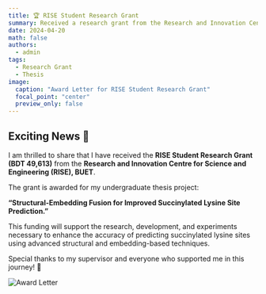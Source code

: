 ```yaml
---
title: 🏆 RISE Student Research Grant
summary: Received a research grant from the Research and Innovation Centre for Science and Engineering (RISE) for my undergraduate thesis project.
date: 2024-04-20
math: false
authors:
  - admin
tags:
  - Research Grant
  - Thesis
image:
  caption: "Award Letter for RISE Student Research Grant"
  focal_point: "center"
  preview_only: false
---
```


## Exciting News 🎉

I am thrilled to share that I have received the **RISE Student Research Grant (BDT 49,613)** from the **Research and Innovation Centre for Science and Engineering (RISE), BUET**.

The grant is awarded for my undergraduate thesis project:

**“Structural-Embedding Fusion for Improved Succinylated Lysine Site Prediction.”**

This funding will support the research, development, and experiments necessary to enhance the accuracy of predicting succinylated lysine sites using advanced structural and embedding-based techniques.

Special thanks to my supervisor and everyone who supported me in this journey! 🙌

![Award Letter](b4b531fb-ddee-4bbe-8ea4-c587913b9f49.png)
